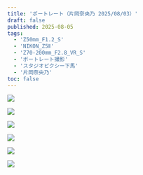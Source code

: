 ```yaml
---
title: 'ポートレート（片岡奈央乃 2025/08/03）'
draft: false
published: 2025-08-05
tags:
  - 'Z50mm_F1.2_S'
  - 'NIKON_Z5Ⅱ'
  - 'Z70-200mm_F2.8_VR_S'
  - 'ポートレート撮影'
  - 'スタジオピクシー下馬'
  - '片岡奈央乃'
toc: false
---
```


![](_assets/DSC_4531.jpg)

![](_assets/DSC_4870.jpg)

![](_assets/DSC_5251.jpg)

![](_assets/DSC_5495.jpg)

![](_assets/DSC_4679.jpg)

![](_assets/DSC_4457.jpg)